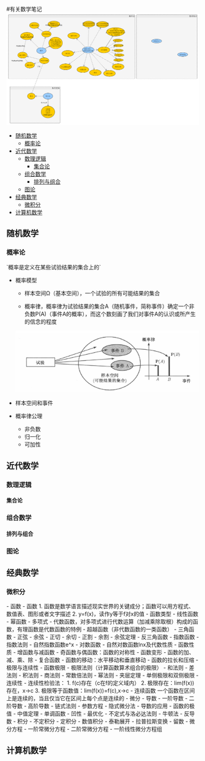 #有关数学笔记
![数学体系](doc/数学体系.png)

* [随机数学](#随机数学)
	* [概率论](#概率论)
* [近代数学](#近代数学)
	* [数理逻辑](#数理逻辑)
		* [集合论](#集合论)
	* [组合数学](#组合数学)
		* [排列与组合](#排列与组合)
	* [图论](#图论)
* [经典数学](#经典数学)
	* [微积分](#微积分)
* [计算机数学](#计算机数学)

 
<h2 id="随机数学">随机数学</h2>
<h3 id="概率论">概率论</h3>
  `概率是定义在某些试验结果的集合上的`

- 概率模型

	- 样本空间Ω（基本空间），一个试验的所有可能结果的集合
	
	- 概率律，概率律为试验结果的集合A（随机事件，简称事件）确定一个非负数P(A)（事件A的概率），而这个数刻画了我们对事件A的认识或所产生的信念的程度

	![概率模型](doc/概率模型.png)

- 样本空间和事件
- 概率律公理
	- 非负数
	- 归一化
	- 可加性

<h2 id="近代数学">近代数学</h2>
<h3 id="数理逻辑">数理逻辑</h3>
<h4 id="集合论">集合论</h4>
<h3 id="组合数学">组合数学</h3>
<h4 id="排列与组合">排列与组合</h4>
<h3 id="图论">图论</h3>

<h2 id="经典数学">经典数学</h2>
<h3 id="微积分">微积分</h3>
- 函数
	- 函数
		1. 函数是数学语言描述现实世界的关键成分；函数可以用方程式、数值表、图形或者文字描述
		2. y=f(x)，读作y等于f对x的值
	- 函数类型
		- 线性函数
		- 幂函数
		- 多项式
		- 代数函数，对多项式进行代数运算（加减乘除取根）构成的函数，有理函数是代数函数的特例
		- 超越函数（非代数函数的一类函数）
			- 三角函数
				- 正弦
				- 余弦
				- 正切
				- 余切
				- 正割
				- 余割
				- 余弦定理
			- 反三角函数
			- 指数函数
				- 指数法则
				- 自然指数函数e^x
			- 对数函数
				- 自然对数函数lnx及代数性质
	- 函数性质
		- 增函数与减函数
		- 奇函数与偶函数：函数的对称性
	- 函数变形
		- 函数的加、减、乘、除
		- 复合函数
		- 函数的移动：水平移动和垂直移动
		- 函数的拉长和压缩 
- 极限与连续性
	- 函数极限
	- 极限法则（计算函数算术组合的极限）
		- 和法则
		- 差法则
		- 积法则
		- 商法则
		- 常数倍法则
		- 幂法则
	- 夹层定理
	- 单侧极限和双侧极限
	- 连续性
		- 连续性检验法：
			1. f(c)存在（c在f的定义域内）
			2. 极限存在：lim(f(x))存在，x->c
			3. 极限等于函数值：lim(f(x))=f(c),x->c
		- 连续函数
			一个函数在区间上是连续的，当且仅当它在区间上每个点是连续的
- 微分
	- 导数
		- 一阶导数
		- 二阶导数
		- 高阶导数
	- 链式法则
	- 参数方程
	- 隐式微分法
	- 导数的应用
		- 函数的极值
		- 中值定理
		- 单调函数
		- 凹性
		- 最优化
		- 不定式与洛必达法则
		- 牛顿法
		- 反导数
- 积分
	- 不定积分
	- 定积分
	- 数值积分
- 泰勒展开
- 拉普拉斯变换
- 留数
- 微分方程
	- 一阶常微分方程
	- 二阶常微分方程
	- 一阶线性微分方程组

<h2 id="计算机数学">计算机数学</h2>